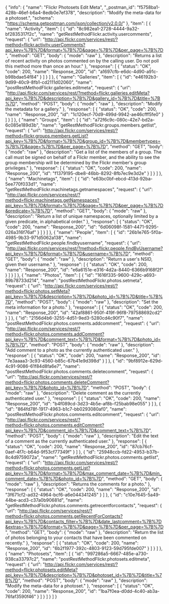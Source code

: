 {
  "info": {
    "name": "Flickr Photosets Edit Meta",
    "_postman_id": "f5758ba1-428b-46ef-b6a4-8edb0e7ef378",
    "description": "Modify the meta-data for a photoset.",
    "schema": "https://schema.getpostman.com/json/collection/v2.0.0/"
  },
  "item": [
    {
      "name": "Activity",
      "item": [
        {
          "id": "8c982ea1-2728-4444-9a32-bf2835317f2c",
          "name": "getRestMethodFlickr.activity.usercomments",
          "request": {
            "url": "http://api.flickr.com/services/rest/?method=flickr.activity.userComments?api_key=%7B%7D&format=%7B%7D&page=%7B%7D&per_page=%7B%7D",
            "method": "GET",
            "body": {
              "mode": "raw"
            },
            "description": "Returns a list of recent activity on photos commented on by the calling user. Do not poll this method more than once an hour."
          },
          "response": [
            {
              "status": "OK",
              "code": 200,
              "name": "Response_200",
              "id": "a1697cfb-e6dc-4d90-a91c-b98bdae54f84"
            }
          ]
        }
      ]
    },
    {
      "name": "Galleries",
      "item": [
        {
          "id": "e46192b3-9d99-40c9-8fb1-cd2111d02060",
          "name": "postRestMethodFlickr.galleries.editmeta",
          "request": {
            "url": "http://api.flickr.com/services/rest/?method=flickr.galleries.editMeta?api_key=%7B%7D&description=%7B%7D&gallery_id=%7B%7D&title=%7B%7D",
            "method": "POST",
            "body": {
              "mode": "raw"
            },
            "description": "Modify the metadata for a gallery."
          },
          "response": [
            {
              "status": "OK",
              "code": 200,
              "name": "Response_200",
              "id": "1c120ecf-70d9-499d-9942-ae46cfff5fe0"
            }
          ]
        }
      ]
    },
    {
      "name": "Groups",
      "item": [
        {
          "id": "a72f6c9c-080c-42e7-bd2a-6c085e189d3b",
          "name": "getRestMethodFlickr.groups.members.getlist",
          "request": {
            "url": "http://api.flickr.com/services/rest/?method=flickr.groups.members.getList?api_key=%7B%7D&format=%7B%7D&group_id=%7B%7D&membertypes=%7B%7D&page=%7B%7D&per_page=%7B%7D",
            "method": "GET",
            "body": {
              "mode": "raw"
            },
            "description": "Get a list of the members of a group. The call must be signed on behalf of a Flickr member, and the ability to see the group membership will be determined by the Flickr member's group privileges."
          },
          "response": [
            {
              "status": "OK",
              "code": 200,
              "name": "Response_200",
              "id": "f1379195-dbe8-46bb-8292-8fb7ec9e3d2e"
            }
          ]
        }
      ]
    },
    {
      "name": "Machinetags",
      "item": [
        {
          "id": "e63bc0bf-ebcd-413d-92ba-5ee770f033d1",
          "name": "getRestMethodFlickr.machinetags.getnamespaces",
          "request": {
            "url": "http://api.flickr.com/services/rest/?method=flickr.machinetags.getNamespaces?api_key=%7B%7D&format=%7B%7D&page=%7B%7D&per_page=%7B%7D&predicate=%7B%7D",
            "method": "GET",
            "body": {
              "mode": "raw"
            },
            "description": "Return a list of unique namespaces, optionally limited by a given predicate, in alphabetical order."
          },
          "response": [
            {
              "status": "OK",
              "code": 200,
              "name": "Response_200",
              "id": "6d06098f-1581-4471-9295-026a316f76af"
            }
          ]
        }
      ]
    },
    {
      "name": "People",
      "item": [
        {
          "id": "26b1e765-5f0a-4985-9b33-971d5062a138",
          "name": "getRestMethodFlickr.people.findbyusername",
          "request": {
            "url": "http://api.flickr.com/services/rest/?method=flickr.people.findByUsername?api_key=%7B%7D&format=%7B%7D&username=%7B%7D",
            "method": "GET",
            "body": {
              "mode": "raw"
            },
            "description": "Return a user's NSID, given their username."
          },
          "response": [
            {
              "status": "OK",
              "code": 200,
              "name": "Response_200",
              "id": "e6a6151e-e316-4d2a-8440-6366b9168f2f"
            }
          ]
        }
      ]
    },
    {
      "name": "Photos",
      "item": [
        {
          "id": "1616f335-9600-429c-a693-89b78733d214",
          "name": "postRestMethodFlickr.photos.setmeta",
          "request": {
            "url": "http://api.flickr.com/services/rest/?method=flickr.photos.setMeta?api_key=%7B%7D&description=%7B%7D&photo_id=%7B%7D&title=%7B%7D",
            "method": "POST",
            "body": {
              "mode": "raw"
            },
            "description": "Set the meta information for a photo."
          },
          "response": [
            {
              "status": "OK",
              "code": 200,
              "name": "Response_200",
              "id": "42af8861-950f-419f-96f8-797588692cd2"
            }
          ]
        },
        {
          "id": "2156d4b6-3255-4d51-9ed3-5280cd4c90f7",
          "name": "postRestMethodFlickr.photos.comments.addcomment",
          "request": {
            "url": "http://api.flickr.com/services/rest/?method=flickr.photos.comments.addComment?api_key=%7B%7D&comment_text=%7B%7D&format=%7B%7D&photo_id=%7B%7D",
            "method": "POST",
            "body": {
              "mode": "raw"
            },
            "description": "Add comment to a photo as the currently authenticated user."
          },
          "response": [
            {
              "status": "OK",
              "code": 200,
              "name": "Response_200",
              "id": "7e3aaaa3-3c93-4560-b85c-67b41e9d398d"
            }
          ]
        },
        {
          "id": "9bf8912e-629d-4c91-9086-61f84d8fa6e7",
          "name": "postRestMethodFlickr.photos.comments.deletecomment",
          "request": {
            "url": "http://api.flickr.com/services/rest/?method=flickr.photos.comments.deleteComment?api_key=%7B%7D&photo_id=%7B%7D",
            "method": "POST",
            "body": {
              "mode": "raw"
            },
            "description": "Delete comment as the currently authenticated user."
          },
          "response": [
            {
              "status": "OK",
              "code": 200,
              "name": "Response_200",
              "id": "b4f089cd-3d23-4b5e-af8b-f25bab98e055"
            }
          ]
        },
        {
          "id": "864fd78f-1917-4963-b1c7-bb0293080af0",
          "name": "postRestMethodFlickr.photos.comments.editcomment",
          "request": {
            "url": "http://api.flickr.com/services/rest/?method=flickr.photos.comments.editComment?api_key=%7B%7D&comment_id=%7B%7D&comment_text=%7B%7D",
            "method": "POST",
            "body": {
              "mode": "raw"
            },
            "description": "Edit the text of a comment as the currently authenticated user."
          },
          "response": [
            {
              "status": "OK",
              "code": 200,
              "name": "Response_200",
              "id": "87cb76cf-0aef-4f7c-b64d-9f53cf77349f"
            }
          ]
        },
        {
          "id": "25948ccb-fd22-4953-b37b-8c4d9759072a",
          "name": "getRestMethodFlickr.photos.comments.getlist",
          "request": {
            "url": "http://api.flickr.com/services/rest/?method=flickr.photos.comments.getList?api_key=%7B%7D&format=%7B%7D&max_comment_date=%7B%7D&min_comment_date=%7B%7D&photo_id=%7B%7D",
            "method": "GET",
            "body": {
              "mode": "raw"
            },
            "description": "Returns the comments for a photo."
          },
          "response": [
            {
              "status": "OK",
              "code": 200,
              "name": "Response_200",
              "id": "3f671cf2-ad32-4964-bcf6-a6e044341245"
            }
          ]
        },
        {
          "id": "c10e7645-5a49-44be-acd3-c37a0b90681d",
          "name": "getRestMethodFlickr.photos.comments.getrecentforcontacts",
          "request": {
            "url": "http://api.flickr.com/services/rest/?method=flickr.photos.comments.getRecentForContacts?api_key=%7B%7D&contacts_filter=%7B%7D&date_lastcomment=%7B%7D&extras=%7B%7D&format=%7B%7D&page=%7B%7D&per_page=%7B%7D",
            "method": "GET",
            "body": {
              "mode": "raw"
            },
            "description": "Return the list of photos belonging to your contacts that have been commented on recently."
          },
          "response": [
            {
              "status": "OK",
              "code": 200,
              "name": "Response_200",
              "id": "6b2f1977-392c-4803-9123-59d795fde007"
            }
          ]
        }
      ]
    },
    {
      "name": "Photosets",
      "item": [
        {
          "id": "997286a5-6667-485e-a730-938ca33797c2",
          "name": "postRestMethodFlickr.photosets.editmeta",
          "request": {
            "url": "http://api.flickr.com/services/rest/?method=flickr.photosets.editMeta?api_key=%7B%7D&description=%7B%7D&photoset_id=%7B%7D&title=%7B%7D",
            "method": "POST",
            "body": {
              "mode": "raw"
            },
            "description": "Modify the meta-data for a photoset."
          },
          "response": [
            {
              "status": "OK",
              "code": 200,
              "name": "Response_200",
              "id": "1ba7f0ea-d0dd-4c40-ab3a-76faf3590f46"
            }
          ]
        }
      ]
    }
  ]
}